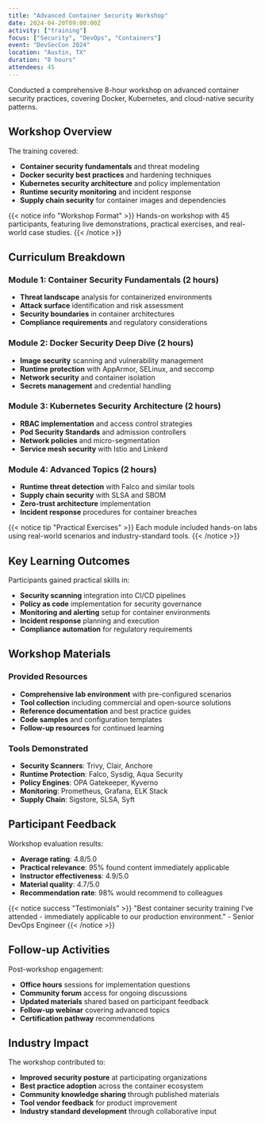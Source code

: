 ```yaml
---
title: "Advanced Container Security Workshop"
date: 2024-04-20T09:00:00Z
activity: ["training"]
focus: ["Security", "DevOps", "Containers"]
event: "DevSecCon 2024"
location: "Austin, TX"
duration: "8 hours"
attendees: 45
---
```


Conducted a comprehensive 8-hour workshop on advanced container security practices, covering Docker, Kubernetes, and cloud-native security patterns.

## Workshop Overview

The training covered:
- **Container security fundamentals** and threat modeling
- **Docker security best practices** and hardening techniques
- **Kubernetes security architecture** and policy implementation
- **Runtime security monitoring** and incident response
- **Supply chain security** for container images and dependencies

{{< notice info "Workshop Format" >}}
Hands-on workshop with 45 participants, featuring live demonstrations, practical exercises, and real-world case studies.
{{< /notice >}}

## Curriculum Breakdown

### Module 1: Container Security Fundamentals (2 hours)
- **Threat landscape** analysis for containerized environments
- **Attack surface** identification and risk assessment
- **Security boundaries** in container architectures
- **Compliance requirements** and regulatory considerations

### Module 2: Docker Security Deep Dive (2 hours)
- **Image security** scanning and vulnerability management
- **Runtime protection** with AppArmor, SELinux, and seccomp
- **Network security** and container isolation
- **Secrets management** and credential handling

### Module 3: Kubernetes Security Architecture (2 hours)
- **RBAC implementation** and access control strategies
- **Pod Security Standards** and admission controllers
- **Network policies** and micro-segmentation
- **Service mesh security** with Istio and Linkerd

### Module 4: Advanced Topics (2 hours)
- **Runtime threat detection** with Falco and similar tools
- **Supply chain security** with SLSA and SBOM
- **Zero-trust architecture** implementation
- **Incident response** procedures for container breaches

{{< notice tip "Practical Exercises" >}}
Each module included hands-on labs using real-world scenarios and industry-standard tools.
{{< /notice >}}

## Key Learning Outcomes

Participants gained practical skills in:
- **Security scanning** integration into CI/CD pipelines
- **Policy as code** implementation for security governance
- **Monitoring and alerting** setup for container environments
- **Incident response** planning and execution
- **Compliance automation** for regulatory requirements

## Workshop Materials

### Provided Resources
- **Comprehensive lab environment** with pre-configured scenarios
- **Tool collection** including commercial and open-source solutions
- **Reference documentation** and best practice guides
- **Code samples** and configuration templates
- **Follow-up resources** for continued learning

### Tools Demonstrated
- **Security Scanners**: Trivy, Clair, Anchore
- **Runtime Protection**: Falco, Sysdig, Aqua Security
- **Policy Engines**: OPA Gatekeeper, Kyverno
- **Monitoring**: Prometheus, Grafana, ELK Stack
- **Supply Chain**: Sigstore, SLSA, Syft

## Participant Feedback

Workshop evaluation results:
- **Average rating**: 4.8/5.0
- **Practical relevance**: 95% found content immediately applicable
- **Instructor effectiveness**: 4.9/5.0
- **Material quality**: 4.7/5.0
- **Recommendation rate**: 98% would recommend to colleagues

{{< notice success "Testimonials" >}}
"Best container security training I've attended - immediately applicable to our production environment." - Senior DevOps Engineer
{{< /notice >}}

## Follow-up Activities

Post-workshop engagement:
- **Office hours** sessions for implementation questions
- **Community forum** access for ongoing discussions
- **Updated materials** shared based on participant feedback
- **Follow-up webinar** covering advanced topics
- **Certification pathway** recommendations

## Industry Impact

The workshop contributed to:
- **Improved security posture** at participating organizations
- **Best practice adoption** across the container ecosystem
- **Community knowledge sharing** through published materials
- **Tool vendor feedback** for product improvement
- **Industry standard development** through collaborative input
